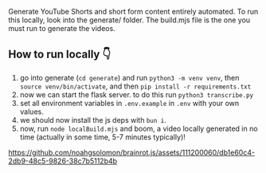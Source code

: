 Generate YouTube Shorts and short form content entirely automated. To run this locally, look into the generate/ folder. The build.mjs file is the one you must run to generate the videos.

## How to run locally 👇

1. go into generate (```cd generate```) and run ```python3 -m venv venv```, then ```source venv/bin/activate```, and then ```pip install -r requirements.txt```
2. now we can start the flask server. to do this run ```python3 transcribe.py```
3. set all environment variables in ```.env.example``` in ```.env``` with your own values.
5. we should now install the js deps with ```bun i```.
6. now, run ```node localBuild.mjs``` and boom, a video locally generated in no time (actually in some time, 5-7 minutes typically)!

https://github.com/noahgsolomon/brainrot.js/assets/111200060/db1e60c4-2db9-48c5-9826-38c7b5112b4b





